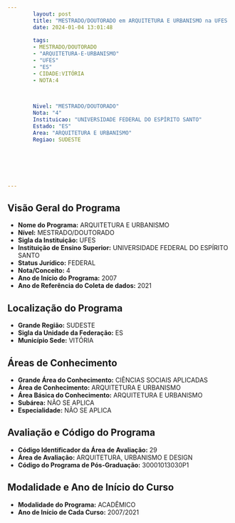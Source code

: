 ```yaml
---
        layout: post
        title: "MESTRADO/DOUTORADO em ARQUITETURA E URBANISMO na UFES  "
        date: 2024-01-04 13:01:48
     
        tags:
        - MESTRADO/DOUTORADO
        - "ARQUITETURA-E-URBANISMO"
        - "UFES"
        - "ES"
        - CIDADE:VITÓRIA
        - NOTA:4
        
       

        Nivel: "MESTRADO/DOUTORADO"
        Nota: "4"
        Instituicao: "UNIVERSIDADE FEDERAL DO ESPÍRITO SANTO"
        Estado: "ES"
        Area: "ARQUITETURA E URBANISMO"
        Regiao: SUDESTE
        
        
        
        
        
        
---
```

## Visão Geral do Programa
- **Nome do Programa:** ARQUITETURA E URBANISMO
- **Nível:** MESTRADO/DOUTORADO
- **Sigla da Instituição:** UFES
- **Instituição de Ensino Superior:** UNIVERSIDADE FEDERAL DO ESPÍRITO SANTO
- **Status Jurídico:** FEDERAL
- **Nota/Conceito:** 4
- **Ano de Início do Programa:** 2007
- **Ano de Referência do Coleta de dados:** 2021

## Localização do Programa
- **Grande Região:** SUDESTE
- **Sigla da Unidade da Federação:** ES
- **Município Sede:** VITÓRIA

## Áreas de Conhecimento
- **Grande Área do Conhecimento:** CIÊNCIAS SOCIAIS APLICADAS
- **Área de Conhecimento:** ARQUITETURA E URBANISMO
- **Área Básica do Conhecimento:** ARQUITETURA E URBANISMO
- **Subárea:** NÃO SE APLICA
- **Especialidade:** NÃO SE APLICA

## Avaliação e Código do Programa
- **Código Identificador da Área de Avaliação:** 29
- **Área de Avaliação:** ARQUITETURA, URBANISMO E DESIGN
- **Código do Programa de Pós-Graduação:** 30001013030P1


## Modalidade e Ano de Início do Curso
- **Modalidade do Programa:** ACADÊMICO
- **Ano de Início de Cada Curso:** 2007/2021
